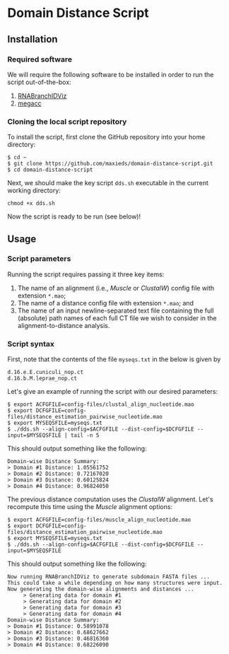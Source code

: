 # Domain Distance Script 

## Installation

### Required software

We will require the following software to be installed in order to run the script out-of-the-box:
1. [RNABranchIDViz](https://github.com/maxieds/RNABranchIDViz)
2. [megacc](https://www.megasoftware.net/) 

### Cloning the local script repository

To install the script, first clone the GitHub repository into your home directory:
```
$ cd ~
$ git clone https://github.com/maxieds/domain-distance-script.git
$ cd domain-distance-script
```
Next, we should make the key script ``dds.sh`` executable in the current working directory:
```
chmod +x dds.sh
```
Now the script is ready to be run (see below)!

## Usage 

### Script parameters

Running the script requires passing it three key items:
1. The name of an alignment (i.e., *Muscle* or *ClustalW*) config file with extension ``*.mao``; 
2. The name of a distance config file with extension ``*.mao``; and 
3. The name of an input newline-separated text file containing the full (absolute) path names of 
   each full CT file we wish to consider in the alignment-to-distance analysis.

### Script syntax
First, note that the contents of the file ``myseqs.txt`` in the below is given by 
```
d.16.e.E.cuniculi_nop.ct
d.16.b.M.leprae_nop.ct
```
Let's give an example of running the script with our desired parameters:
```
$ export ACFGFILE=config-files/clustal_align_nucleotide.mao
$ export DCFGFILE=config-files/distance_estimation_pairwise_nucleotide.mao
$ export MYSEQSFILE=myseqs.txt
$ ./dds.sh --align-config=$ACFGFILE --dist-config=$DCFGFILE --input=$MYSEQSFILE | tail -n 5
```
This should output something like the following:
```
Domain-wise Distance Summary:
> Domain #1 Distance: 1.05561752
> Domain #2 Distance: 0.72167020
> Domain #3 Distance: 0.60125824
> Domain #4 Distance: 0.96824050
```
The previous distance computation uses the *ClustalW* alignment. Let's recompute this time using the 
*Muscle* alignment options:
```
$ export ACFGFILE=config-files/muscle_align_nucleotide.mao
$ export DCFGFILE=config-files/distance_estimation_pairwise_nucleotide.mao
$ export MYSEQSFILE=myseqs.txt
$ ./dds.sh --align-config=$ACFGFILE --dist-config=$DCFGFILE --input=$MYSEQSFILE
```
This should output something like the following:
```
Now running RNABranchIDViz to generate subdomain FASTA files ... 
This could take a while depending on how many structures were input.
Now generating the domain-wise alignments and distances ...
     > Generating data for domain #1
     > Generating data for domain #2
     > Generating data for domain #3
     > Generating data for domain #4
Domain-wise Distance Summary:
> Domain #1 Distance: 0.58991078
> Domain #2 Distance: 0.68627662
> Domain #3 Distance: 0.46816360
> Domain #4 Distance: 0.68226090
```
